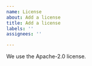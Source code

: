 ```yaml
---
name: License
about: Add a license
title: Add a license
labels: ''
assignees: ''

---
```


We use the Apache-2.0 license. 
